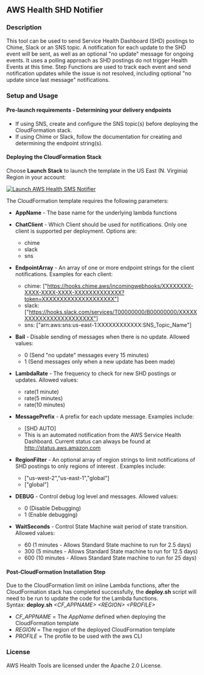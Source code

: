## AWS Health SHD Notifier

### Description

This tool can be used to send Service Health Dashboard (SHD) postings to Chime, Slack or an SNS topic. A notification for each update to the SHD event will be sent, as well as an optional "no update" message for ongoing events. It uses a polling approach as SHD postings do not trigger Health Events at this time. Step Functions are used to track each event and send notification updates while the issue is not resolved, including optional "no update since last message" notifications. 

### Setup and Usage

#### Pre-launch requirements - Determining your delivery endpoints
- If using SNS, create and configure the SNS topic(s) before deploying the CloudFormation stack.
- If using Chime or Slack, follow the documentation for creating and determining the endpoint string(s). 

#### Deploying the CloudFormation Stack
Choose **Launch Stack** to launch the template in the US East (N. Virginia) Region in your account:

[![Launch AWS Health SMS Notifier](../images/cloudformation-launch-stack.png)](https://console.aws.amazon.com/cloudformation/home?region=us-east-1#/stacks/new?stackName=ShdNotifier&templateURL=https://s3.amazonaws.com/aws-health-tools-assets/cloudformation-templates/shd-notifier.yml)

The CloudFormation template requires the following parameters:

- **AppName** - The base name for the underlying lambda functions 

- **ChatClient** - Which Client should be used for notifications. Only one client is supported per deployment. Options are:
  - chime
  - slack
  - sns

- **EndpointArray** - An array of one or more endpoint strings for the client notifications. Examples for each client:
  - chime: ["https://hooks.chime.aws/incomingwebhooks/XXXXXXXX-XXXX-XXXX-XXXX-XXXXXXXXXXXXX?token=XXXXXXXXXXXXXXXXXXXX"]
  - slack: ["https://hooks.slack.com/services/T00000000/B00000000/XXXXXXXXXXXXXXXXXXXXXXXX"]
  - sns: ["arn:aws:sns:us-east-1:XXXXXXXXXXXX:SNS_Topic_Name"]

- **Bail** - Disable sending of messages when there is no update. Allowed values:
  - 0 (Send "no update" messages every 15 minutes)
  - 1 (Send messages only when a new update has been made)

- **LambdaRate** - The frequency to check for new SHD postings or updates. Allowed values:
  - rate(1 minute)
  - rate(5 minutes)
  - rate(10 minutes)

- **MessagePrefix** - A prefix for each update message. Examples include: 
  - [SHD AUTO]
  - This is an automated notification from the AWS Service Health Dashboard. Current status can always be found at http://status.aws.amazon.com

- **RegionFilter** - An optional array of region strings to limit notifications of SHD postings to only regions of interest . Examples include:
  - ["us-west-2","us-east-1","global"]
  - ["global"]

- **DEBUG** - Control debug log level and messages. Allowed values:
  - 0 (Disable Debugging)
  - 1 (Enable debugging)

- **WaitSeconds** - Control State Machine wait period of state transition. Allowed values:
  - 60 (1 minutes - Allows Standard State machine to run for 2.5 days)
  - 300 (5 minutes - Allows Standard State machine to run for 12.5 days)
  - 600 (10 minutes - Allows Standard State machine to run for 25 days)

#### Post-CloudFormation Installation Step
Due to the CloudFormation limit on inline Lambda functions, after the CloudFormation stack has completed successfully, the **deploy.sh** script will need to be run to update the code for the Lambda functions. <br />
Syntax: **deploy.sh** _\<CF_APPNAME\>_ _\<REGION\>_ _\<PROFILE\>_<br/>
  - *CF_APPNAME* = The *AppName* defined when deploying the CloudFormation template
  - *REGION* = The region of the deployed CloudFormation template 
  - *PROFILE* = The profile to be used with the aws CLI
 
### License
AWS Health Tools are licensed under the Apache 2.0 License.
